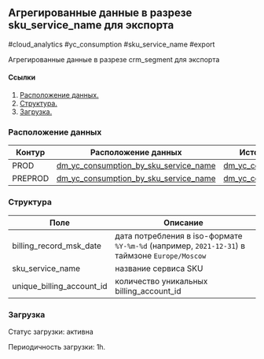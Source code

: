 ## Агрегированные данные в разрезе sku_service_name для экспорта
#cloud_analytics #yc_consumption #sku_service_name #export

Агрегированные данные в разрезе crm_segment для экспорта

#### Ссылки
1. [Расположение данных.](#расположение-данных)
2. [Структура.](#структура)
3. [Загрузка.](#загрузка)


### Расположение данных
| Контур    | Расположение данных                                                                                                                                       | Источники                                                                                                               |
| --------- |-----------------------------------------------------------------------------------------------------------------------------------------------------------|-------------------------------------------------------------------------------------------------------------------------|
| PROD      | [dm_yc_consumption_by_sku_service_name](https://yt.yandex-team.ru/hahn/navigation?path=//home/cloud-dwh/data/prod/export/yandex-analytics/dm_yc_consumption_by_sku_service_name)    | [dm_yc_consumption](https://yt.yandex-team.ru/hahn/navigation?path=//home/cloud-dwh/data/prod/cdm/dm_yc_consumption)    |
| PREPROD   | [dm_yc_consumption_by_sku_service_name](https://yt.yandex-team.ru/hahn/navigation?path=//home/cloud-dwh/data/preprod/export/yandex-analytics/dm_yc_consumption_by_sku_service_name) | [dm_yc_consumption](https://yt.yandex-team.ru/hahn/navigation?path=//home/cloud-dwh/data/preprod/cdm/dm_yc_consumption) |


### Структура
| Поле                      | Описание                                                                                      |
|---------------------------|-----------------------------------------------------------------------------------------------|
| billing_record_msk_date   | дата потребления в iso-формате `%Y-%m-%d` (например, `2021-12-31`) в таймзоне `Europe/Moscow` |
| sku_service_name          | название сервиса SKU                                                                          |
| unique_billing_account_id | количество уникальных billing_account_id                                                      |





### Загрузка

Статус загрузки: активна

Периодичность загрузки: 1h.
